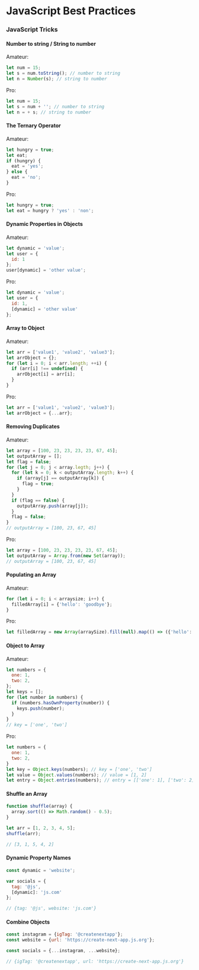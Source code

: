 # JavaScript Best Practices

### JavaScript Tricks

#### Number to string / String to number

Amateur:

```js
let num = 15;
let s = num.toString(); // number to string
let n = Number(s); // string to number
```

Pro:

```js
let num = 15;
let s = num + ''; // number to string
let n = + s; // string to number
```

#### The Ternary Operator

Amateur:

```js
let hungry = true;
let eat;
if (hungry) {
  eat = 'yes';
} else {
  eat = 'no';
}
```

Pro:

```js
let hungry = true;
let eat = hungry ? 'yes' : 'non';
```

#### Dynamic Properties in Objects

Amateur:

```js
let dynamic = 'value';
let user = {
  id: 1
};
user[dynamic] = 'other value';
```

Pro:

```js
let dynamic = 'value';
let user = {
  id: 1,
  [dynamic] = 'other value'
};
```

#### Array to Object

Amateur:

```js
let arr = ['value1', 'value2', 'value3'];
let arrObject = {};
for (let i = 0; i < arr.length; ++i) {
  if (arr[i] !== undefined) {
    arrObject[i] = arr[i];
  }
}
```

Pro:

```js
let arr = ['value1', 'value2', 'value3'];
let arrObject = {...arr};
```

#### Removing Duplicates

Amateur:

```js
let array = [100, 23, 23, 23, 23, 67, 45];
let outputArray = [];
let flag = false;
for (let j = 0; j < array.legth; j++) {
  for (let k = 0; k < outputArray.length; k++) {
    if (array[j] == outputArray[k]) {
      flag = true;
    }
  }
  if (flag == false) {
    outputArray.push(array[j]);
  }
  flag = false;
}
// outputArray = [100, 23, 67, 45]
```

Pro:

```js
let array = [100, 23, 23, 23, 23, 67, 45];
let outputArray = Array.from(new Set(array));
// outputArray = [100, 23, 67, 45]
```

#### Populating an Array

Amateur:

```js
for (let i = 0; i < arraysize; i++) {
  filledArray[i] = {'hello': 'goodbye'};
}
```

Pro:

```js
let filledArray = new Array(arraySize).fill(null).map(() => ({'hello': 'goodbye'}));
```

#### Object to Array

Amateur:

```js
let numbers = {
  one: 1,
  two: 2,
};
let keys = [];
for (let number in numbers) {
  if (numbers.hasOwnProperty(number)) {
    keys.push(number);
  }
}
// key = ['one', 'two']
```

Pro:

```js
let numbers = {
  one: 1,
  two: 2,
}
let key = Object.keys(numbers); // key = ['one', 'two']
let value = Object.values(numbers); // value = [1, 2]
let entry = Object.entries(numbers); // entry = [['one': 1], ['two': 2]]
```

#### Shuffle an Array

```js
function shuffle(array) {
  array.sort(() => Math.random() - 0.5);
}

let arr = [1, 2, 3, 4, 5];
shuffle(arr);

// [3, 1, 5, 4, 2]
```

#### Dynamic Property Names

```js
const dynamic = 'website';

var socials = {
  tag: '@js',
  [dynamic]: 'js.com'
};

// {tag: '@js', website: 'js.com'}
```

#### Combine Objects

```js
const instagram = {igTag: '@createnextapp'};
const website = {url: 'https://create-next-app.js.org'};

const socials = {...instagram, ...website};

// {igTag: '@createnextapp', url: 'https://create-next-app.js.org'}
```

